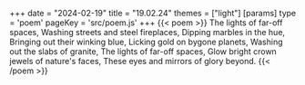 +++
date = "2024-02-19"
title = "19.02.24"
themes = ["light"]
[params]
  type = 'poem'
  pageKey = 'src/poem.js'
+++
{{< poem >}}
The lights of far-off spaces,
Washing streets and steel fireplaces,
Dipping marbles in the hue,
Bringing out their winking blue,
Licking gold on bygone planets,
Washing out the slabs of granite,
The lights of far-off spaces,
Glow bright crown jewels of nature's faces,
These eyes and mirrors of glory beyond.
{{< /poem >}}